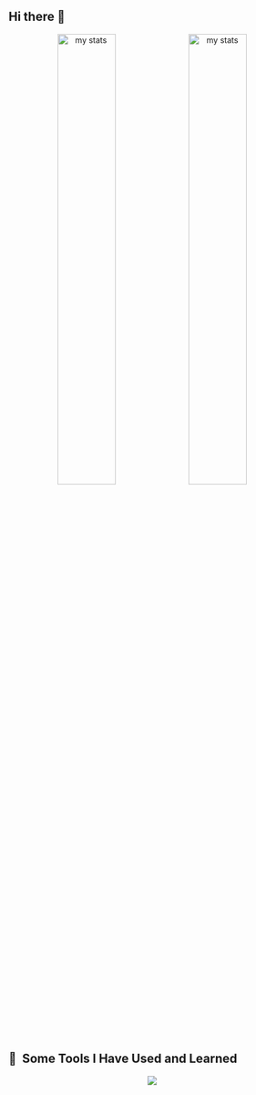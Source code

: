 ## Hi there 👋

<p align="center">
  <img alt="my stats" width="45%" src="https://github-readme-stats.vercel.app/api?username=vistajess&show_icons=true" />
  <img alt="my stats" width="45%" src="https://github-readme-stats.vercel.app/api/top-langs/?username=vistajess&layout=compact" />
</p>

## 🚀 &nbsp;Some Tools I Have Used and Learned

<p align="center">
  <a href="https://skillicons.dev">
    <img src="https://skillicons.dev/icons?i=html,css,js,angular,react,docker,jenkins,jquery,npm,nodejs,nextjs,redux,ts,tailwind,bootstrap,figma,materialui,express,mongodb,mysql,dotnet,github,firebase,ngxs,openai" />
  </a>
</p>


<!--
**vistajess/vistajess** is a ✨ _special_ ✨ repository because its `README.md` (this file) appears on your GitHub profile.

Here are some ideas to get you started:

- 🔭 I’m currently working on ...
- 🌱 I’m currently learning ...
- 👯 I’m looking to collaborate on ...
- 🤔 I’m looking for help with ...
- 💬 Ask me about ...
- 📫 How to reach me: ...
- 😄 Pronouns: ...
- ⚡ Fun fact: ...
-->
